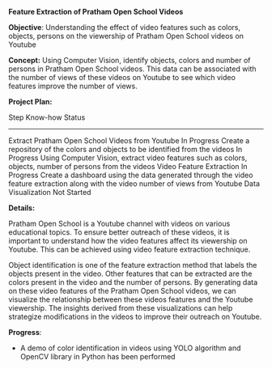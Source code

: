 **Feature Extraction of Pratham Open School Videos**

**Objective**: Understanding the effect of video features such as
colors, objects, persons on the viewership of Pratham Open School videos
on Youtube

**Concept:** Using Computer Vision, identify objects, colors and number
of persons in Pratham Open School videos. This data can be associated
with the number of views of these videos on Youtube to see which video
features improve the number of views.

**Project Plan:**

  Step                                                                                                                                 Know-how                   Status
  ------------------------------------------------------------------------------------------------------------------------------------ -------------------------- -------------
  Extract Pratham Open School Videos from Youtube                                                                                                                 In Progress
  Create a repository of the colors and objects to be identified from the videos                                                                                  In Progress
  Using Computer Vision, extract video features such as colors, objects, number of persons from the videos                             Video Feature Extraction   In Progress
  Create a dashboard using the data generated through the video feature extraction along with the video number of views from Youtube   Data Visualization         Not Started

**Details:**

Pratham Open School is a Youtube channel with videos on various
educational topics. To ensure better outreach of these videos, it is
important to understand how the video features affect its viewership on
Youtube. This can be achieved using video feature extraction technique.

Object identification is one of the feature extraction method that
labels the objects present in the video. Other features that can be
extracted are the colors present in the video and the number of persons.
By generating data on these video features of the Pratham Open School
videos, we can visualize the relationship between these videos features
and the Youtube viewership. The insights derived from these
visualizations can help strategize modifications in the videos to
improve their outreach on Youtube.

**Progress**:

-   A demo of color identification in videos using YOLO algorithm and
    OpenCV library in Python has been performed
